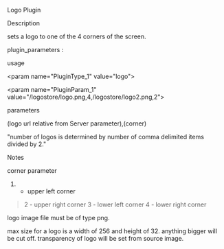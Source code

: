 Logo Plugin

Description

sets a logo to one of the 4 corners of the screen.

plugin\_parameters :

usage



&lt;param name="PluginType\_1" value="logo"&gt;




&lt;param name="PluginParam\_1" value="/logostore/logo.png,4,/logostore/logo2.png,2"&gt;



parameters

(logo url relative from Server parameter),(corner)

"number of logos is determined by number of comma delimited items divided by 2."


Notes

corner parameter
  1. -  upper left corner
> 2 -  upper right corner
> 3 -  lower left corner
> 4 -  lower right corner

logo image file must be of type png.

max size for a logo is a width of 256 and height of 32. anything bigger will be cut off. transparency of logo will be set from source image.